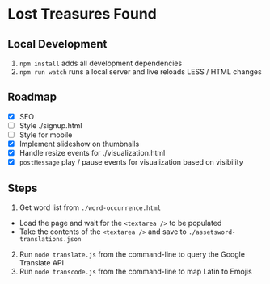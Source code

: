# Lost Treasures Found

## Local Development
1. `npm install` adds all development dependencies
2. `npm run watch` runs a local server and live reloads LESS / HTML changes

## Roadmap
- [x] SEO
- [ ] Style ./signup.html
- [ ] Style for mobile
- [x] Implement slideshow on thumbnails
- [x] Handle resize events for ./visualization.html
- [x] `postMessage` play / pause events for visualization based on visibility

## Steps
1. Get word list from `./word-occurrence.html`
  - Load the page and wait for the `<textarea />` to be populated
  - Take the contents of the `<textarea />` and save to `./assetsword-translations.json`
2. Run `node translate.js` from the command-line to query the Google Translate API
3. Run `node transcode.js` from the command-line to map Latin to Emojis
